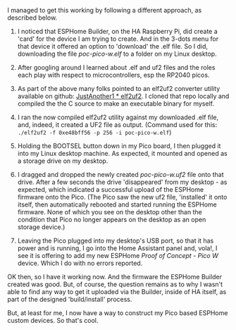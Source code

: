 I managed to get this working by following a different approach, as described below.

   1. I noticed that ESPHome Builder, on the HA Raspberry Pi, did create a 'card' for the device I am trying to create. And in the 3-dots menu for that device it offered an option to 'download' the .elf file. So I did, downloading the file *poc-pico-w.elf* to a folder on my Linux desktop.

   2. After googling around I learned about .elf and uf2 files and the roles each play with respect to microcontrollers, esp the RP2040 picos.

   3. As part of the above many folks pointed to an elf2uf2 converter utility available on github: [JustAnother1 * elf2uf2](https://github.com/JustAnother1/elf2uf2). I cloned that repo locally and compiled the the C source to make an executable binary for myself.

   4. I ran the now compiled elf2uf2 utility against my downloaded .elf file, and, indeed, it created a UF2 file as output. (Command used for this: `./elf2uf2 -f 0xe48bff56 -p 256 -i poc-pico-w.elf`)

   5. Holding the BOOTSEL button down in my Pico board, I then plugged it into my Linux desktop machine. As expected, it mounted and opened as a storage drive on my desktop.

   6. I dragged and dropped the newly created *poc-pico-w.uf2* file onto that drive. After a few seconds the drive 'disappeared' from my desktop - as expected, which indicated a successful upload of the ESPHome firmware onto the Pico. (The Pico saw the new uf2 file, 'installed' it onto itself, then automatically rebooted and started running the ESPHome firmware. None of which you see on the desktop other than the condition that Pico no longer appears on the desktop as an open storage device.)

   7. Leaving the Pico plugged into my desktop's USB port, so that it has power and is running, I go into the Home Assistant panel and, vola!, I see it is offering to add my new ESPHome *Proof of Concept - Pico W* device. Which I do with no errors reported.

OK then, so I have it working now. And the firmware the ESPHome Builder created was good. But, of course, the question remains as to why I wasn't able to find any way to get it uploaded via the Builder, inside of HA itself, as part of the designed 'build/install' process.

But, at least for me, I now have a way to construct my Pico based ESPHome custom devices. So that's cool.
